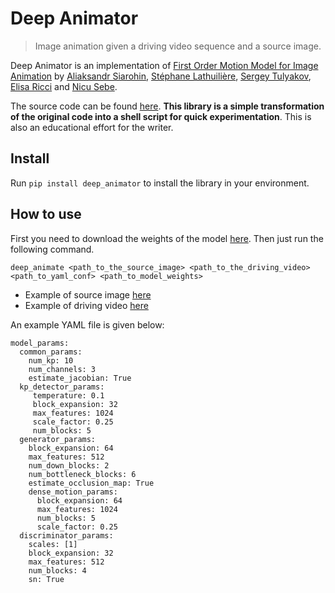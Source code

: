# Deep Animator
> Image animation given a driving video sequence and a source image.


Deep Animator is an implementation of [First Order Motion Model for Image Animation](https://papers.nips.cc/paper/8935-first-order-motion-model-for-image-animation) by [Aliaksandr Siarohin](https://github.com/AliaksandrSiarohin), [Stéphane Lathuilière](http://stelat.eu/), [Sergey Tulyakov](http://www.stulyakov.com/), [Elisa Ricci](http://elisaricci.eu/) and [Nicu Sebe](http://disi.unitn.it/~sebe/). 

The source code can be found [here](https://github.com/AliaksandrSiarohin/first-order-model). **This library is a simple transformation of the original code into a shell script for quick experimentation**. This is also an educational effort for the writer. 

## Install

Run `pip install deep_animator` to install the library in your environment.

## How to use

First you need to download the weights of the model [here](https://drive.google.com/file/d/1zqa0la8FKchq62gRJMMvDGVhinf3nBEx/view?usp=sharing). Then just run the following command.

`deep_animate <path_to_the_source_image> <path_to_the_driving_video> <path_to_yaml_conf> <path_to_model_weights>`

* Example of source image [here](https://drive.google.com/file/d/1ACSKOfQUHbSEWmPu4Ndss7bkrPVK5WBR/view?usp=sharing)
* Example of driving video [here](https://drive.google.com/file/d/103PEtO2QO45XwCNLYIzMcW3aRdbOhS1D/view?usp=sharing)

An example YAML file is given below:

```
model_params:
  common_params:
    num_kp: 10
    num_channels: 3
    estimate_jacobian: True
  kp_detector_params:
     temperature: 0.1
     block_expansion: 32
     max_features: 1024
     scale_factor: 0.25
     num_blocks: 5
  generator_params:
    block_expansion: 64
    max_features: 512
    num_down_blocks: 2
    num_bottleneck_blocks: 6
    estimate_occlusion_map: True
    dense_motion_params:
      block_expansion: 64
      max_features: 1024
      num_blocks: 5
      scale_factor: 0.25
  discriminator_params:
    scales: [1]
    block_expansion: 32
    max_features: 512
    num_blocks: 4
    sn: True
```
